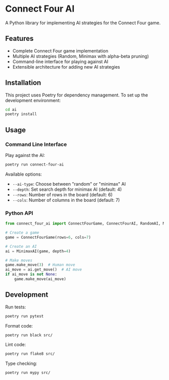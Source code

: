 # Connect Four AI

A Python library for implementing AI strategies for the Connect Four game.

## Features

- Complete Connect Four game implementation
- Multiple AI strategies (Random, Minimax with alpha-beta pruning)
- Command-line interface for playing against AI
- Extensible architecture for adding new AI strategies

## Installation

This project uses Poetry for dependency management. To set up the development environment:

```bash
cd ai
poetry install
```

## Usage

### Command Line Interface

Play against the AI:

```bash
poetry run connect-four-ai
```

Available options:
- `--ai-type`: Choose between "random" or "minimax" AI
- `--depth`: Set search depth for minimax AI (default: 4)
- `--rows`: Number of rows in the board (default: 6)
- `--cols`: Number of columns in the board (default: 7)

### Python API

```python
from connect_four_ai import ConnectFourGame, ConnectFourAI, RandomAI, MinimaxAI

# Create a game
game = ConnectFourGame(rows=6, cols=7)

# Create an AI
ai = MinimaxAI(game, depth=4)

# Make moves
game.make_move(3)  # Human move
ai_move = ai.get_move()  # AI move
if ai_move is not None:
    game.make_move(ai_move)
```

## Development

Run tests:
```bash
poetry run pytest
```

Format code:
```bash
poetry run black src/
```

Lint code:
```bash
poetry run flake8 src/
```

Type checking:
```bash
poetry run mypy src/
```
